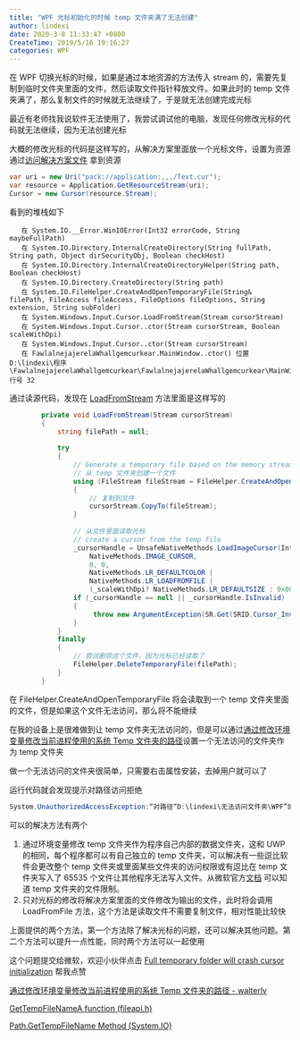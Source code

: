 ```yaml
---
title: "WPF 光标初始化的时候 temp 文件夹满了无法创建"
author: lindexi
date: 2020-3-8 11:33:47 +0800
CreateTime: 2019/5/16 19:16:27
categories: WPF
---
```


在 WPF 切换光标的时候，如果是通过本地资源的方法传入 stream 的，需要先复制到临时文件夹里面的文件，然后读取文件指针释放文件。如果此时的 temp 文件夹满了，那么复制文件的时候就无法继续了，于是就无法创建完成光标

<!--more-->


<!-- CreateTime:2019/5/16 19:16:27 -->

<!-- csdn -->

最近有老师找我说软件无法使用了，我尝试调试他的电脑，发现任何修改光标的代码就无法继续，因为无法创建光标

大概的修改光标的代码是这样写的，从解决方案里面放一个光标文件，设置为资源通过[访问解决方案文件](https://blog.lindexi.com/post/win10-uwp-%E8%AE%BF%E9%97%AE%E8%A7%A3%E5%86%B3%E6%96%B9%E6%A1%88%E6%96%87%E4%BB%B6.html ) 拿到资源

```csharp
var uri = new Uri("pack://application:,,,/Text.cur");
var resource = Application.GetResourceStream(uri);
Cursor = new Cursor(resource.Stream);
```

看到的堆栈如下

```
   在 System.IO.__Error.WinIOError(Int32 errorCode, String maybeFullPath)
   在 System.IO.Directory.InternalCreateDirectory(String fullPath, String path, Object dirSecurityObj, Boolean checkHost)
   在 System.IO.Directory.InternalCreateDirectoryHelper(String path, Boolean checkHost)
   在 System.IO.Directory.CreateDirectory(String path)
   在 System.IO.FileHelper.CreateAndOpenTemporaryFile(String& filePath, FileAccess fileAccess, FileOptions fileOptions, String extension, String subFolder)
   在 System.Windows.Input.Cursor.LoadFromStream(Stream cursorStream)
   在 System.Windows.Input.Cursor..ctor(Stream cursorStream, Boolean scaleWithDpi)
   在 System.Windows.Input.Cursor..ctor(Stream cursorStream)
   在 FawlalnejajerelaWhallgemcurkear.MainWindow..ctor() 位置 D:\lindexi\程序\FawlalnejajerelaWhallgemcurkear\FawlalnejajerelaWhallgemcurkear\MainWindow.xaml.cs:行号 32
```

通过读源代码，发现在 [LoadFromStream](https://referencesource.microsoft.com/#PresentationCore/Core/CSharp/System/Windows/Input/Cursor.cs,090cb505b6310a4e) 方法里面是这样写的

```csharp
        private void LoadFromStream(Stream cursorStream)
        {
            string filePath = null;
 
            try
            {
                // Generate a temporary file based on the memory stream.
                // 从 temp 文件夹创建一个文件
                using (FileStream fileStream = FileHelper.CreateAndOpenTemporaryFile(out filePath))
                {
                	// 复制到文件
                    cursorStream.CopyTo(fileStream);
                }
 
                // 从文件里面读取光标
                // create a cursor from the temp file
                _cursorHandle = UnsafeNativeMethods.LoadImageCursor(IntPtr.Zero, filePath,
                    NativeMethods.IMAGE_CURSOR,
                    0, 0,
                    NativeMethods.LR_DEFAULTCOLOR |
                    NativeMethods.LR_LOADFROMFILE |
                    (_scaleWithDpi? NativeMethods.LR_DEFAULTSIZE : 0x0000));
                if (_cursorHandle == null || _cursorHandle.IsInvalid)
                {
                     throw new ArgumentException(SR.Get(SRID.Cursor_InvalidStream));
                }
            }
            finally
            { 
            	// 尝试删除这个文件，因为光标已经读取了
                FileHelper.DeleteTemporaryFile(filePath);
            }
        }
```

在 FileHelper.CreateAndOpenTemporaryFile 将会读取到一个 temp 文件夹里面的文件，但是如果这个文件无法访问，那么将不能继续

在我的设备上是很难做到让 temp 文件夹无法访问的，但是可以通过[通过修改环境变量修改当前进程使用的系统 Temp 文件夹的路径](https://blog.walterlv.com/post/redirect-environment-temp-folder.html )设置一个无法访问的文件夹作为 temp 文件夹

做一个无法访问的文件夹很简单，只需要右击属性安装，去掉用户就可以了

运行代码就会发现提示对路径访问拒绝

```csharp
System.UnauthorizedAccessException:“对路径“D:\lindexi\无法访问文件夹\WPF”的访问被拒绝。”
```

可以的解决方法有两个

1. 通过环境变量修改 temp 文件夹作为程序自己内部的数据文件夹，这和 UWP 的相同，每个程序都可以有自己独立的 temp 文件夹，可以解决有一些逗比软件会更改整个 temp 文件夹或里面某些文件夹的访问权限或有逗比在 temp 文件夹写入了 65535 个文件让其他程序无法写入文件。从微软官方[文档](https://docs.microsoft.com/en-us/windows/desktop/api/fileapi/nf-fileapi-gettempfilenamea) 可以知道 temp 文件夹的文件限制。
1. 只对光标的修改将解决方案里面的文件修改为输出的文件，此时将会调用 LoadFromFile 方法，这个方法是读取文件不需要复制文件，相对性能比较快

上面提供的两个方法，第一个方法除了解决光标的问题，还可以解决其他问题。第二个方法可以提升一点性能，同时两个方法可以一起使用

这个问题提交给微软，欢迎小伙伴点击 [Full temporary folder will crash cursor initialization](https://github.com/dotnet/wpf/issues/696 ) 帮我点赞

[通过修改环境变量修改当前进程使用的系统 Temp 文件夹的路径 - walterlv](https://blog.walterlv.com/post/redirect-environment-temp-folder.html )

[GetTempFileNameA function (fileapi.h)](https://docs.microsoft.com/en-us/windows/desktop/api/fileapi/nf-fileapi-gettempfilenamea?wt.mc_id=MVP )

[Path.GetTempFileName Method (System.IO)](https://docs.microsoft.com/en-us/dotnet/api/system.io.path.gettempfilename?wt.mc_id=MVP )

